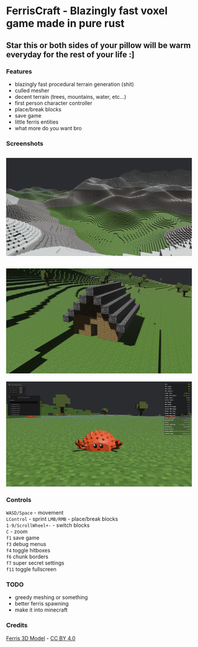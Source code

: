 # FerrisCraft - Blazingly fast voxel game made in pure rust

## Star this or both sides of your pillow will be warm everyday for the rest of your life :]

### Features
- blazingly fast procedural terrain generation (shit)
- culled mesher
- decent terrain (trees, mountains, water, etc...)
- first person character controller
- place/break blocks
- save game
- little ferris entities
- what more do you want bro

### Screenshots
![screenshot_1](/screenshots/screenshot_1.png)
-
![screenshot_2](/screenshots/screenshot_2.png)
-
![screenshot_3](/screenshots/screenshot_3.png)

### Controls
`WASD/Space` - movement\
`LControl` - sprint
`LMB/RMB` - place/break blocks\
`1-9/ScrollWheel+-` - switch blocks\
`C` - zoom\
`f1` save game\
`f3` debug menus\
`f4` toggle hitboxes\
`f6` chunk borders\
`f7` super secret settings\
`f11` toggle fullscreen


### TODO
- greedy meshing or something
- better ferris spawning
- make it into minecraft

### Credits
[Ferris 3D Model](https://sketchfab.com/3d-models/ferris-the-crab-e9bc16e19d1c4880b30d2aa5fd174887) - [CC BY 4.0](https://creativecommons.org/licenses/by/4.0/)